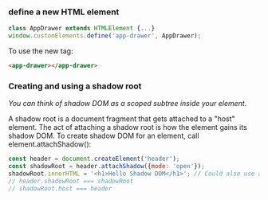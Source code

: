 
### define a new HTML element

```js   
class AppDrawer extends HTMLElement {...}
window.customElements.define('app-drawer', AppDrawer);
```   
To use the new tag:
```html   
<app-drawer></app-drawer>
```

### Creating and using a shadow root
*You can think of shadow DOM as a scoped subtree inside your element.*

A shadow root is a document fragment that gets attached to a "host" element. The act of attaching a shadow root is how the element gains its shadow DOM. To create shadow DOM for an element, call element.attachShadow():

```js   
const header = document.createElement('header');
const shadowRoot = header.attachShadow({mode: 'open'});
shadowRoot.innerHTML = '<h1>Hello Shadow DOM</h1>'; // Could also use appendChild().
// header.shadowRoot === shadowRoot
// shadowRoot.host === header
```

